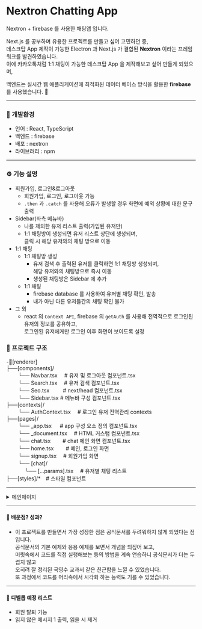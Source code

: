 # Nextron Chatting App

Nextron + firebase 를 사용한 채팅앱 입니다.

Next.js 를 공부하며 유용한 프로젝트를 만들고 싶어 고민하던 중,  
데스크탑 App 제작이 가능한 Electron 과 Next.js 가 결합된 **Nextron** 이라는 프레임워크를 발견하였습니다.  
이에 카카오톡처럼 1:1 채팅이 가능한 데스크탑 App 을 제작해보고 싶어 만들게 되었으며,

백엔드는 실시간 웹 애플리케이션에 최적화된 데이터 베이스 방식을 활용한 **firebase**를 사용했습니다. 🙂

---

### 🚀 개발환경

- 언어 : React, TypeScript
- 백엔드 : firebase
- 배포 : nextron
- 라이브러리 : npm

---

### ⚙️ 기능 설명

- 회원가입, 로그인&로그아웃
  - 회원가입, 로그인, 로그아웃 가능
  - `.then` 과 `.catch` 를 사용해 오류가 발생할 경우 화면에 예외 상황에 대한 문구 출력
- Sidebar(좌측 메뉴바)
  - 나를 제외한 유저 리스트 출력(가입된 유저만)
  - 1:1 채팅방이 생성되면 유저 리스트 상단에 생성되며,  
    클릭 시 해당 유저와의 채팅 방으로 이동
- 1:1 채팅
  - 1:1 채팅방 생성
    - 유저 검색 후 출력된 유저를 클릭하면 1:1 채팅방 생성되며,  
      해당 유저와의 채팅방으로 즉시 이동
    - 생성된 채팅방은 Sidebar 에 추가
  - 1:1 채팅
    - firebase database 를 사용하여 유저별 채팅 확인, 발송
    - 내가 아닌 다른 유저들간의 채팅 확인 불가
- 그 외
  - react 의 `Context API`, firebase 의 `getAuth` 를 사용해 전역적으로 로그인된 유저의 정보를 공유하고,  
    로그인된 유저에게만 로그인 이후 화면이 보이도록 설정

### 📝 프로젝트 구조

-📂[renderer]  
├──[components]/  
　　 └── Navbar.tsx 　# 유저 및 로그아웃 컴포넌트.tsx  
　　 └── Search.tsx 　# 유저 검색 컴포넌트.tsx  
　　 └── Seo.tsx 　 　# next/head 컴포넌트.tsx  
　　 └── Sidebar.tsx # 메뉴바 구성 컴포넌트.tsx  
├──[contexts]/  
　　 └── AuthContext.tsx 　# 로그인 유저 전역관리 contexts  
├──[pages]/  
　　 └── \_app.tsx 　 # app 구성 요소 정의 컴포넌트.tsx  
　　 └── \_document.tsx 　# HTML 커스텀 컴포넌트.tsx  
　　 └── chat.tsx 　　# chat 메인 화면 컴포넌트.tsx  
　　 └── home.tsx 　　# 메인, 로그인 화면  
　　 └── signup.tsx 　# 회원가입 화면  
　　 └── [chat]/  
　　 　 └── [...params].tsx 　# 유저별 채팅 리스트  
├──[styles]/\*　# 스타일 컴포넌트

---  

<details>
<summary>메인페이지</summary>
<div markdown="1">
<img width="80%" src="https://user-images.githubusercontent.com/109075864/228923746-a1f7caed-1000-481b-82bf-73e8e2fccadf.png"/>
</div>
</details>


---

#### 📖 배운점? 성과?

- 이 프로젝트를 만들면서 가장 성장한 점은 공식문서를 두려워하지 않게 되었다는 점 입니다.  
  공식문서의 기본 예제와 응용 예제를 보면서 개념을 되짚어 보고,  
  머릿속에서 코드를 직접 실행해보는 등의 방법을 계속 연습하니 공식문서가 더는 두렵지 않고  
  오히려 잘 정리된 국영수 교과서 같은 친근함을 느낄 수 있었습니다.  
  또 과정에서 코드를 머리속에서 시각화 하는 능력도 기를 수 있었습니다.

---

#### 🤯 디벨롭 예정 리스트

- 회원 탈퇴 기능
- 읽지 않은 메시지 1 출력, 읽을 시 제거
